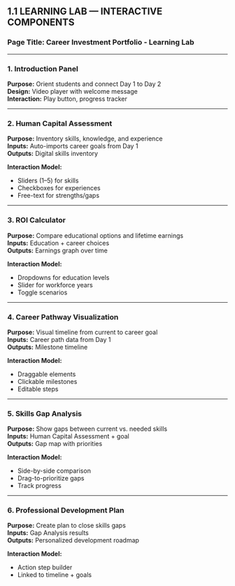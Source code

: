 ## 1.1 LEARNING LAB — INTERACTIVE COMPONENTS

### Page Title: Career Investment Portfolio - Learning Lab

---

### 1. Introduction Panel
**Purpose:** Orient students and connect Day 1 to Day 2  
**Design:** Video player with welcome message  
**Interaction:** Play button, progress tracker  

---

### 2. Human Capital Assessment
**Purpose:** Inventory skills, knowledge, and experience  
**Inputs:** Auto-imports career goals from Day 1  
**Outputs:** Digital skills inventory  

**Interaction Model:**  
- Sliders (1–5) for skills  
- Checkboxes for experiences  
- Free-text for strengths/gaps  

---

### 3. ROI Calculator
**Purpose:** Compare educational options and lifetime earnings  
**Inputs:** Education + career choices  
**Outputs:** Earnings graph over time  

**Interaction Model:**  
- Dropdowns for education levels  
- Slider for workforce years  
- Toggle scenarios  

---

### 4. Career Pathway Visualization
**Purpose:** Visual timeline from current to career goal  
**Inputs:** Career path data from Day 1  
**Outputs:** Milestone timeline  

**Interaction Model:**  
- Draggable elements  
- Clickable milestones  
- Editable steps  

---

### 5. Skills Gap Analysis
**Purpose:** Show gaps between current vs. needed skills  
**Inputs:** Human Capital Assessment + goal  
**Outputs:** Gap map with priorities  

**Interaction Model:**  
- Side-by-side comparison  
- Drag-to-prioritize gaps  
- Track progress  

---

### 6. Professional Development Plan
**Purpose:** Create plan to close skills gaps  
**Inputs:** Gap Analysis results  
**Outputs:** Personalized development roadmap  

**Interaction Model:**  
- Action step builder  
- Linked to timeline + goals  
